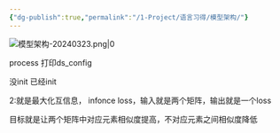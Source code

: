 ```yaml
---
{"dg-publish":true,"permalink":"/1-Project/语言习得/模型架构/"}
---
```


![模型架构-20240323.png|0](/img/user/5-Attachment/Image/%E6%A8%A1%E5%9E%8B%E6%9E%B6%E6%9E%84-20240323.png)




process
打印ds_config

没init
已经init

2:就是最大化互信息，
infonce loss，输入就是两个矩阵，输出就是一个loss


目标就是让两个矩阵中对应元素相似度提高，不对应元素之间相似度降低

